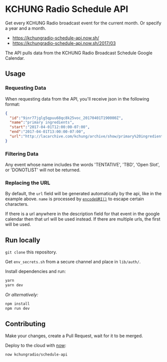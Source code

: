 # KCHUNG Radio Schedule API
Get every KCHUNG Radio broadcast event for the current month. Or specify a year and a month.

- https://kchungradio-schedule-api.now.sh/
- https://kchungradio-schedule-api.now.sh/2017/03

The API pulls data from the KCHUNG Radio Broadcast Schedule Google Calendar.

## Usage

### Requesting Data

When requesting data from the API, you'll receive json in the following format:

```json
{
  "id":"9inr77jglg5qpuu68qc8k25voc_20170401T190000Z",
  "name":"primary ingredients",
  "start":"2017-04-01T12:00:00-07:00",
  "end":"2017-04-01T13:00:00-07:00",
  "url":"http://lacarchive.com/kchung/archive/show/primary%20ingredients"
}
```

### Filtering Data

Any event whose name includes the words 'TENTATIVE', 'TBD', 'Open Slot', or 'DONOTLIST' will not be returned.

### Replacing the URL

By default, the `url` field will be generated automatically by the api, like in the example above. `name` is processed by [`encodeURI()`](https://developer.mozilla.org/en-US/docs/Web/JavaScript/Reference/Global_Objects/encodeURI) to escape certain characters.

If there is a url anywhere in the description field for that event in the google calendar then that url will be used instead. If there are multiple urls, the first will be used.

## Run locally

`git clone` this repository.

Get `env_secrets.sh` from a secure channel and place in `lib/auth/`.

Install dependencies and run:
```bash
yarn
yarn dev
```
_Or alternatively:_
```bash
npm install
npm run dev
```

## Contributing

Make your changes, create a Pull Request, wait for it to be merged.

Deploy to the cloud with [now](https://zeit.co/now):
```bash
now kchungradio/schedule-api
```
